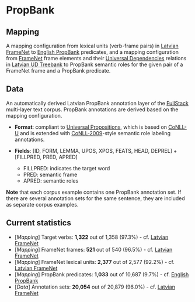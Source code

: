# PropBank

## Mapping

A mapping configuration from lexical units (verb-frame pairs) in [Latvian FrameNet](https://github.com/LUMII-AILab/FullStack/tree/master/FrameNet) to [English PropBank](https://propbank.github.io/) predicates, and a mapping configuration from [FrameNet](https://framenet.icsi.berkeley.edu/fndrupal/) frame elements and their [Universal Dependencies](http://universaldependencies.org/) relations in [Latvian UD Treebank](https://github.com/LUMII-AILab/FullStack/tree/master/UD) to PropBank semantic roles for the given pair of a FrameNet frame and a PropBank predicate.

## Data

An automatically derived Latvian PropBank annotation layer of the [FullStack](https://github.com/LUMII-AILab/FullStack) multi-layer text corpus. PropBank annotations are derived based on the mapping configuration.

* __Format__: compliant to [Universal Propositions](https://github.com/System-T/UniversalPropositions), which is based on [CoNLL-U](http://universaldependencies.org/format.html) and is extended with [CoNLL-2009](http://ufal.mff.cuni.cz/conll2009-st/task-description.html)-style semantic role labeling annotations.

* __Fields__: [ID, FORM, LEMMA, UPOS, XPOS, FEATS, HEAD, DEPREL] + [FILLPRED, PRED, APRED]
  - FILLPRED: indicates the target word
  - PRED: semantic frame
  - APRED: semantic roles

__Note__ that each corpus example contains one PropBank annotation set. If there are several annotation sets for the same sentence, they are included as separate corpus examples.

## Current statistics

* [_Mapping_] Target verbs: __1,322__ out of 1,358 (97.3%) - cf. [Latvian FrameNet](https://github.com/LUMII-AILab/FullStack/tree/master/FrameNet)
* [_Mapping_] FrameNet frames: __521__ out of 540 (96.5%) - cf. [Latvian FrameNet](https://github.com/LUMII-AILab/FullStack/tree/master/FrameNet)
* [_Mapping_] FrameNet lexical units: __2,377__ out of 2,577 (92.2%) - cf. [Latvian FrameNet](https://github.com/LUMII-AILab/FullStack/tree/master/FrameNet)
* [_Mapping_] PropBank predicates: __1,033__ out of 10,687 (9.7%) - cf. [English PropBank](https://propbank.github.io/)
* [_Data_] Annotation sets: __20,054__ out of 20,879 (96.0%) - cf. [Latvian FrameNet](https://github.com/LUMII-AILab/FullStack/tree/master/FrameNet)
